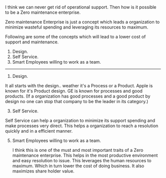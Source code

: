 I think we can never get rid of operational support. Then how is it possible to be a Zero maintenance enterprise.

Zero maintenance Enterprise is just a concept which leads a organization to minimize wasteful spending and leveraging its resources to maximum.

Following are some of the concepts which will lead to a lower cost of support and maintenance.

1) Design.
2) Self Service.
3) Smart Employees willing to work as a team.

----------------------------------------------------------------------------------------------

1) Design.
   
  It all starts with the design.. weather it's a Process or a Product.
    Apple is known for it's Product design.
    GE is known for processes and good products.
    (If a organization has good processes and a good product by design no one can stop that company to be the leader in its category.)

3) Self Service.
   
  Self Service can help a organization to minimize its support spending and make processes very direct. This helps a organization to reach a resolution quickly and in a efficient manner.


5) Smart Employees willing to work as a team.
   
    I think this is one of the must and most important traits of a Zero maintenance enterprise. This helps in the most productive environment and easy resolution to issue. This leverages the human resources     to maximum. Which in turn lower the cost of doing business. It also maximizes share holder value.
